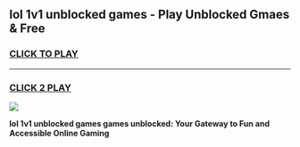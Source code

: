 
## lol 1v1 unblocked games - Play Unblocked Gmaes & Free
<h3>
<a href="https://news.freeplayer.one?title=lol_1v1_unblocked_games&ref=16F">CLICK TO PLAY</a></h3>
<hr>

<h3>
<a href="https://news.freeplayer.one?title=lol_1v1_unblocked_games&ref=16F">CLICK 2 PLAY</a>
  
</h3>

<a href="https://news.freeplayer.one?title=lol_1v1_unblocked_games&ref=16F/"><img src="https://clearcache.store/games.png"></a>


**lol 1v1 unblocked games games unblocked: Your Gateway to Fun and Accessible Online Gaming**

